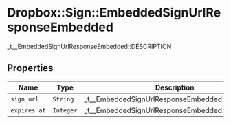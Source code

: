 # Dropbox::Sign::EmbeddedSignUrlResponseEmbedded

_t__EmbeddedSignUrlResponseEmbedded::DESCRIPTION

## Properties

| Name | Type | Description | Notes |
| ---- | ---- | ----------- | ----- |
| `sign_url` | ```String``` |  _t__EmbeddedSignUrlResponseEmbedded::SIGN_URL  |  |
| `expires_at` | ```Integer``` |  _t__EmbeddedSignUrlResponseEmbedded::EXPIRES_AT  |  |

